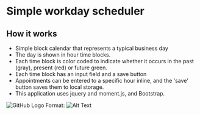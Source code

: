 # Simple workday scheduler
## How it works
* Simple block calendar that represents a typical business day
* The day is shown in hour time blocks.
* Each time block is color coded to indicate whether it occurs in the past (gray), present (red) or future green.
* Each time block has an input field and a save button
* Appointments can be entered to a specific hour inline, and the 'save' button saves them to local storage.
* This application uses jquery and moment.js, and Bootstrap.

![GitHub Logo](/assets/scheduler.png)
Format: ![Alt Text](url)

